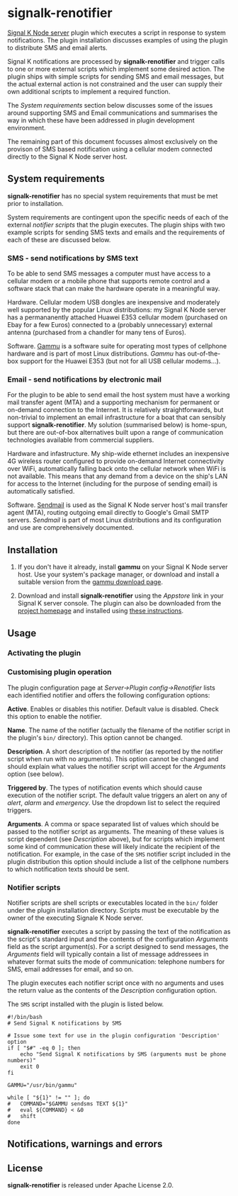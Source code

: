 # signalk-renotifier

[Signal K Node server](https://github.com/SignalK/signalk-server-node)
plugin which executes a script in response to system notifications.
The plugin installation discusses examples of using the plugin to distribute
SMS and email alerts.

Signal K notifications are processed by __signalk-renotifier__ and trigger
calls to one or more external scripts which implement some desired action.
The plugin ships with simple scripts for sending SMS and email messages, but
the actual external action is not constrained and the user can supply their
own additional scripts to implement a required function. 

The _System requirements_ section below discusses some of the issues around
supporting SMS and Email communications and summarises the way in which these
have been addressed in plugin development environment.

The remaining part of this document focusses almost exclusively on the
provison of SMS based notification using a cellular modem connected directly
to the Signal K Node server host.

## System requirements

__signalk-renotifier__ has no special system requirements that must be met
prior to installation.

System requirements are contingent upon the specific needs of each of the
external _notifier scripts_ that the plugin executes.
The plugin ships with two example scripts for sending SMS texts and emails and
the requirements of each of these are discussed below.

### SMS - send notifications by SMS text

To be able to send SMS messages a computer must have access to a cellular
modem or a mobile phone that supports remote control and a software stack that
can make the hardware operate in a meaningful way.

Hardware.
Cellular modem USB dongles are inexpensive and moderately well supported by
the popular Linux distributions: my Signal K Node server has a permananently
attached Huawei E353 cellular modem (purchased on Ebay for a few Euros)
connected to a (probably unnecessary) external antenna (purchased from a
chandler for many tens of Euros).

Software.
[Gammu](https://wammu.eu/gammu/)
is a software suite for operating most types of cellphone hardware and is
part of most Linux distributions.
_Gammu_ has out-of-the-box support for the Huawei E353 (but not for all
USB cellular modems...).

### Email - send notifications by electronic mail

For the plugin to be able to send email the host system must have a working
mail transfer agent (MTA) and a supporting mechanism for permanent or on-demand
connection to the Internet.
It is relatively straightforwards, but non-trivial to implement an email
infrastructure for a boat that can sensibly support __signalk-renotifier__.
My solution (summarised below) is home-spun, but there are out-of-box
alternatives built upon a range of communication technologies available from
commercial suppliers.

Hardware and infastructure.
My ship-wide ethernet includes an inexpensive 4G wireless router configured to
provide on-demand Internet connectivity over WiFi, automatically falling back
onto the cellular network when WiFi is not available.
This means that any demand from a device on the ship's LAN for access to the
Internet (including for the purpose of sending email) is automatically
satisfied.

Software.
[Sendmail](https://en.wikipedia.org/wiki/Sendmail)
is used as the Signal K Node server host's mail transfer agent (MTA), routing
outgoing email directly to Google's Gmail SMTP servers.
_Sendmail_ is part of most Linux distributions and its configuration and use
are comprehensively documented.

## Installation

1. If you don't have it already, install __gammu__ on your Signal K Node
server host.
Use your system's package manager, or download and install a suitable version
from the
[gammu download page](https://wammu.eu/download/gammu/).

2. Download and install __signalk-renotifier__ using the _Appstore_ link
in your Signal K server console.
The plugin can also be downloaded from the 
[project homepage](https://github.com/preeve9534/signalk-renotifier)
and installed using
[these instructions](https://github.com/SignalK/signalk-server-node/blob/master/SERVERPLUGINS.md).

## Usage

### Activating the plugin

### Customising plugin operation

The plugin configuration page at _Server->Plugin config->Renotifier_ lists each
identified notifier and offers the following configuration options:

__Active__.  Enables or disables this notifier.
Default value is disabled.
Check this option to enable the notifier.

__Name__.  The name of the notifier (actually the filename of the notifier
script in the plugin's `bin/` directory).
This option cannot be changed.

__Description__.  A short description of the notifier (as reported by the
notifier script when run with no arguments).
This option cannot be changed and should explain what values the notifier
script will accept for the _Arguments_ option (see below).

__Triggered by__.  The types of notification events which should cause
execution of the notifier script.
The default value triggers an alert on any of _alert_, _alarm_ and _emergency_.
Use the dropdown list to select the required triggers.

__Arguments__.  A comma or space separated list of values which should be
passed to the notifier script as arguments.
The meaning of these values is script dependent (see _Description_ above),
but for scripts which implement some kind of communication these will likely
indicate the recipient of the notification.
For example, in the case of the `SMS` notifier script included in the plugin
distribution this option should include a list of the cellphone numbers
to which notification texts should be sent.

### Notifier scripts

Notifier scripts are shell scripts or executables located in the `bin/`
folder under the plugin installation directory.
Scripts must be executable by the owner of the executing Signale K Node server.

__signalk-renotifier__ executes a script by passing the text of the
notification as the script's standard input and the contents of the
configuration _Arguments_ field as the script argument(s).
For a script designed to send messages, the _Arguments_ field will typically
contain a list of message addressees in whatever format suits the mode
of communication: telephone numbers for SMS, email addresses for email,
and so on.

The plugin executes each notifier script once with no arguments and uses
the return value as the contents of the _Description_ configuration option.

The `SMS` script installed with the plugin is listed below.

```
#!/bin/bash
# Send Signal K notifications by SMS

# Issue some text for use in the plugin configuration 'Description' option
if [ "$#" -eq 0 ]; then
	echo "Send Signal K notifications by SMS (arguments must be phone numbers)"
	exit 0
fi
 
GAMMU="/usr/bin/gammu"

while [ "${1}" != "" ]; do
#	COMMAND="$GAMMU sendsms TEXT ${1}"
#	eval ${COMMAND} < &0
#	shift
done
```

## Notifications, warnings and errors

## License

__signalk-renotifier__ is released under Apache License 2.0.
